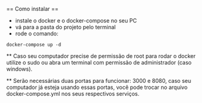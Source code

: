 == Como instalar ==
- instale o docker e o docker-compose no seu PC
- vá para a pasta do projeto pelo terminal
- rode o comando:
```
docker-compose up -d
```
** Caso seu computador precise de permissão de root para rodar o docker utilize o sudo ou abra um terminal com permissão de administrador (caso windows).

** Serão necessárias duas portas para funcionar: 3000 e 8080, caso seu computador já esteja usando essas portas, você pode trocar no arquivo docker-compose.yml nos seus respectivos serviços.
